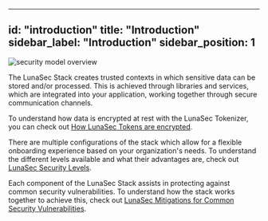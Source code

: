 <!--
  ~ Copyright by LunaSec (owned by Refinery Labs, Inc)
  ~
  ~ Licensed under the Creative Commons Attribution-ShareAlike 4.0 International
  ~ (the "License"); you may not use this file except in compliance with the
  ~ License. You may obtain a copy of the License at
  ~
  ~ https://creativecommons.org/licenses/by-sa/4.0/legalcode
  ~
  ~ See the License for the specific language governing permissions and
  ~ limitations under the License.
  ~
-->
---
id: "introduction"
title: "Introduction"
sidebar_label: "Introduction"
sidebar_position: 1
---

![security model overview](/img/security-model-overview.svg)

The LunaSec Stack creates trusted contexts in which sensitive data can be stored and/or processed. This is achieved through
libraries and services, which are integrated into your application, working together through secure communication channels.

To understand how data is encrypted at rest with the LunaSec Tokenizer, you can check out [How LunaSec Tokens are encrypted](./encryption.md).

There are multiple configurations of the stack which allow for a flexible onboarding experience based on your organization's needs.
To understand the different levels available and what their advantages are, check out [LunaSec Security Levels](./levels.md).

Each component of the LunaSec Stack assists in protecting against common security vulnerabilities. To understand how the stack
works together to achieve this, check out [LunaSec Mitigations for Common Security Vulnerabilities](./vulns-and-mitigations.md).